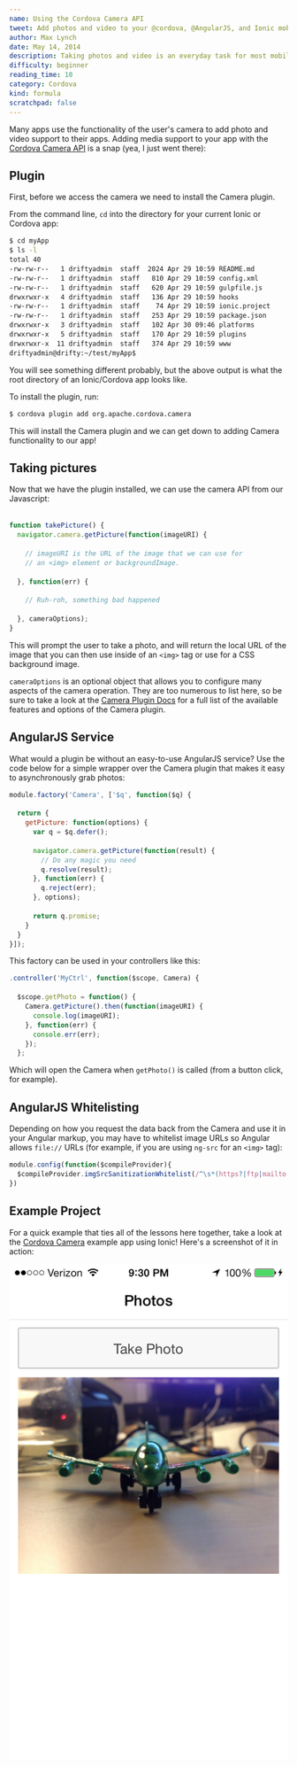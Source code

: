 ```yaml
---
name: Using the Cordova Camera API
tweet: Add photos and video to your @cordova, @AngularJS, and Ionic mobile apps
author: Max Lynch
date: May 14, 2014
description: Taking photos and video is an everyday task for most mobile users. Learn how to easily add photo and video functionality to your apps with the Cordova Camera API.
difficulty: beginner
reading_time: 10
category: Cordova
kind: formula
scratchpad: false
---
```


Many apps use the functionality of the user's camera to add photo and video support to their apps. Adding media support to your app with the [Cordova Camera API](http://plugins.cordova.io/#/package/org.apache.cordova.camera) is a snap (yea, I just went there):

## Plugin

First, before we access the camera we need to install the Camera plugin. 

From the command line, `cd` into the directory for your current Ionic or Cordova app:

~~~bash
$ cd myApp
$ ls -l
total 40
-rw-rw-r--   1 driftyadmin  staff  2024 Apr 29 10:59 README.md
-rw-rw-r--   1 driftyadmin  staff   810 Apr 29 10:59 config.xml
-rw-rw-r--   1 driftyadmin  staff   620 Apr 29 10:59 gulpfile.js
drwxrwxr-x   4 driftyadmin  staff   136 Apr 29 10:59 hooks
-rw-rw-r--   1 driftyadmin  staff    74 Apr 29 10:59 ionic.project
-rw-rw-r--   1 driftyadmin  staff   253 Apr 29 10:59 package.json
drwxrwxr-x   3 driftyadmin  staff   102 Apr 30 09:46 platforms
drwxrwxr-x   5 driftyadmin  staff   170 Apr 29 10:59 plugins
drwxrwxr-x  11 driftyadmin  staff   374 Apr 29 10:59 www
driftyadmin@drifty:~/test/myApp$
~~~

You will see something different probably, but the above output is what the root directory of an Ionic/Cordova app looks like.

To install the plugin, run:

~~~bash
$ cordova plugin add org.apache.cordova.camera
~~~

This will install the Camera plugin and we can get down to adding Camera functionality to our app!

## Taking pictures

Now that we have the plugin installed, we can use the camera API from our Javascript:

~~~js

function takePicture() {
  navigator.camera.getPicture(function(imageURI) {

    // imageURI is the URL of the image that we can use for
    // an <img> element or backgroundImage.

  }, function(err) {

    // Ruh-roh, something bad happened

  }, cameraOptions);
}

~~~

This will prompt the user to take a photo, and will return the local URL of the image that you can then use inside of an `<img>` tag or use for a CSS background image.

`cameraOptions` is an optional object that allows you to configure many aspects of the camera operation. They are too numerous to list here, so be sure to take a look at the [Camera Plugin Docs](https://github.com/apache/cordova-plugin-camera/blob/master/doc/index.md) for a full list of the available features and options of the Camera plugin.

## AngularJS Service

What would a plugin be without an easy-to-use AngularJS service? Use the code below for a simple wrapper over the Camera plugin that makes it easy to asynchronously grab photos:

~~~js
module.factory('Camera', ['$q', function($q) {

  return {
    getPicture: function(options) {
      var q = $q.defer();

      navigator.camera.getPicture(function(result) {
        // Do any magic you need
        q.resolve(result);
      }, function(err) {
        q.reject(err);
      }, options);

      return q.promise;
    }
  }
}]);
~~~

This factory can be used in your controllers like this:

~~~js
.controller('MyCtrl', function($scope, Camera) {

  $scope.getPhoto = function() {
    Camera.getPicture().then(function(imageURI) {
      console.log(imageURI);
    }, function(err) {
      console.err(err);
    });
  };

~~~

Which will open the Camera when `getPhoto()` is called (from a button click, for example).

## AngularJS Whitelisting

Depending on how you request the data back from the Camera and use it in your Angular markup, you may have to whitelist image URLs so Angular allows `file://` URLs (for example, if you are using `ng-src` for an `<img>` tag):

~~~js
module.config(function($compileProvider){
  $compileProvider.imgSrcSanitizationWhitelist(/^\s*(https?|ftp|mailto|file|tel):/);
})
~~~

## Example Project

For a quick example that ties all of the lessons here together, take a look at the [Cordova Camera](https://github.com/driftyco/ionic-example-cordova-camera) example app using Ionic! Here's a screenshot of it in action:

<img src="/img/formulas/camera/photo.png" class="screenshot">
